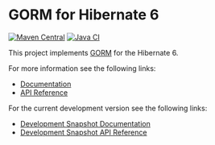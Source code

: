 # GORM for Hibernate 6
[![Maven Central](https://img.shields.io/maven-central/v/org.grails/grails-datastore-gorm-hibernate6.svg?label=Maven%20Central)](https://central.sonatype.com/artifact/org.grails/grails-datastore-gorm-hibernate6) [![Java CI](https://github.com/grails/gorm-hibernate6/workflows/Java%20CI/badge.svg?event=push)](https://github.com/grails/gorm-hibernate6/actions/workflows/gradle.yml)

This project implements [GORM](https://gorm.grails.org) for the Hibernate 6.

For more information see the following links:

* [Documentation](https://gorm.grails.org/latest/hibernate/manual)
* [API Reference](https://gorm.grails.org/latest/hibernate/api)

For the current development version see the following links:

* [Development Snapshot Documentation](https://gorm.grails.org/snapshot/hibernate/manual)
* [Development Snapshot API Reference](https://gorm.grails.org/snapshot/hibernate/api)